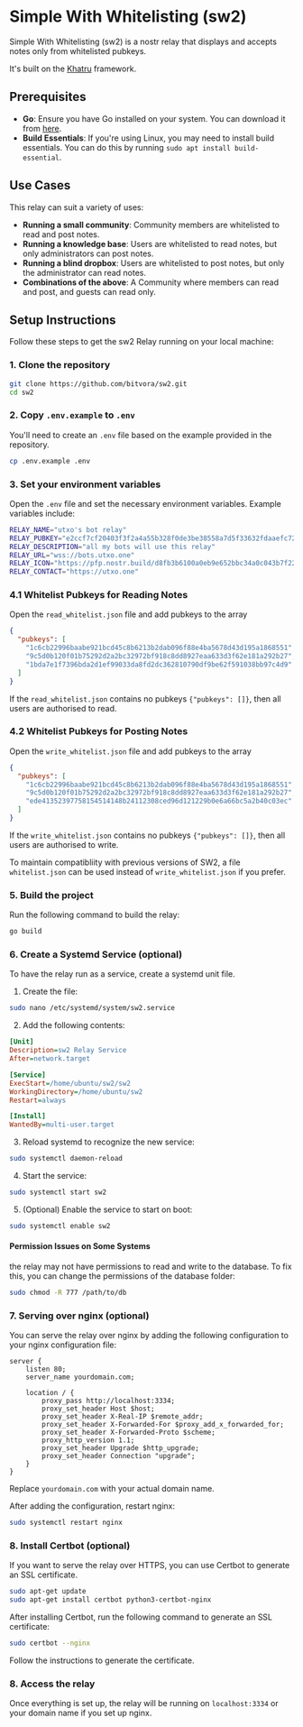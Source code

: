 # Simple With Whitelisting (sw2)

Simple With Whitelisting (sw2) is a nostr relay that displays and accepts notes only from whitelisted pubkeys.

It's built on the [Khatru](https://khatru.nostr.technology) framework.

## Prerequisites

- **Go**: Ensure you have Go installed on your system. You can download it from [here](https://golang.org/dl/).
- **Build Essentials**: If you're using Linux, you may need to install build essentials. You can do this by running `sudo apt install build-essential`.

## Use Cases

This relay can suit a variety of uses:

- **Running a small community**: Community members are whitelisted to read and post notes.
- **Running a knowledge base**: Users are whitelisted to read notes, but only administrators can post notes.
- **Running a blind dropbox**: Users are whitelisted to post notes, but only the administrator can read notes.
- **Combinations of the above**: A Community where members can read and post, and guests can read only.

## Setup Instructions

Follow these steps to get the sw2 Relay running on your local machine:

### 1. Clone the repository

```bash
git clone https://github.com/bitvora/sw2.git
cd sw2
```

### 2. Copy `.env.example` to `.env`

You'll need to create an `.env` file based on the example provided in the repository.

```bash
cp .env.example .env
```

### 3. Set your environment variables

Open the `.env` file and set the necessary environment variables. Example variables include:

```bash
RELAY_NAME="utxo's bot relay"
RELAY_PUBKEY="e2ccf7cf20403f3f2a4a55b328f0de3be38558a7d5f33632fdaaefc726c1c8eb"
RELAY_DESCRIPTION="all my bots will use this relay"
RELAY_URL="wss://bots.utxo.one"
RELAY_ICON="https://pfp.nostr.build/d8fb3b6100a0eb9e652bbc34a0c043b7f225dc74e4ed6d733d0e059f9bd444d4.jpg"
RELAY_CONTACT="https://utxo.one"
```

### 4.1 Whitelist Pubkeys for Reading Notes

Open the `read_whitelist.json` file and add pubkeys to the array

```json
{
  "pubkeys": [
    "1c6cb22996baabe921bcd45c8b6213b2dab096f88e4ba5678d43d195a1868551",
    "9c5d0b120f01b75292d2a2bc32972bf918c8dd8927eaa633d3f62e181a292b27",
    "1bda7e1f7396bda2d1ef99033da8fd2dc362810790df9be62f591038bb97c4d9"
  ]
}
```

If the `read_whitelist.json` contains no pubkeys `{"pubkeys": []}`, then all users are authorised to read.

### 4.2 Whitelist Pubkeys for Posting Notes

Open the `write_whitelist.json` file and add pubkeys to the array

```json
{
  "pubkeys": [
    "1c6cb22996baabe921bcd45c8b6213b2dab096f88e4ba5678d43d195a1868551",
    "9c5d0b120f01b75292d2a2bc32972bf918c8dd8927eaa633d3f62e181a292b27",
    "ede41352397758154514148b24112308ced96d121229b0e6a66bc5a2b40c03ec"
  ]
}
```

If the `write_whitelist.json` contains no pubkeys `{"pubkeys": []}`, then all users are authorised to write.

To maintain compatibliity with previous versions of SW2, a file `whitelist.json` can be used instead of `write_whitelist.json` if you prefer.

### 5. Build the project

Run the following command to build the relay:

```bash
go build
```

### 6. Create a Systemd Service (optional)

To have the relay run as a service, create a systemd unit file.

1. Create the file:

```bash
sudo nano /etc/systemd/system/sw2.service
```

2. Add the following contents:

```ini
[Unit]
Description=sw2 Relay Service
After=network.target

[Service]
ExecStart=/home/ubuntu/sw2/sw2
WorkingDirectory=/home/ubuntu/sw2
Restart=always

[Install]
WantedBy=multi-user.target
```

3. Reload systemd to recognize the new service:

```bash
sudo systemctl daemon-reload
```

4. Start the service:

```bash
sudo systemctl start sw2
```

5. (Optional) Enable the service to start on boot:

```bash
sudo systemctl enable sw2
```

#### Permission Issues on Some Systems

the relay may not have permissions to read and write to the database. To fix this, you can change the permissions of the database folder:

```bash
sudo chmod -R 777 /path/to/db
```

### 7. Serving over nginx (optional)

You can serve the relay over nginx by adding the following configuration to your nginx configuration file:

```nginx
server {
    listen 80;
    server_name yourdomain.com;

    location / {
        proxy_pass http://localhost:3334;
        proxy_set_header Host $host;
        proxy_set_header X-Real-IP $remote_addr;
        proxy_set_header X-Forwarded-For $proxy_add_x_forwarded_for;
        proxy_set_header X-Forwarded-Proto $scheme;
        proxy_http_version 1.1;
        proxy_set_header Upgrade $http_upgrade;
        proxy_set_header Connection "upgrade";
    }
}
```

Replace `yourdomain.com` with your actual domain name.

After adding the configuration, restart nginx:

```bash
sudo systemctl restart nginx
```

### 8. Install Certbot (optional)

If you want to serve the relay over HTTPS, you can use Certbot to generate an SSL certificate.

```bash
sudo apt-get update
sudo apt-get install certbot python3-certbot-nginx
```

After installing Certbot, run the following command to generate an SSL certificate:

```bash
sudo certbot --nginx
```

Follow the instructions to generate the certificate.

### 8. Access the relay

Once everything is set up, the relay will be running on `localhost:3334` or your domain name if you set up nginx.
